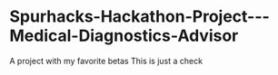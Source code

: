 # Spurhacks-Hackathon-Project---Medical-Diagnostics-Advisor
A project with my favorite betas
This is just a check
